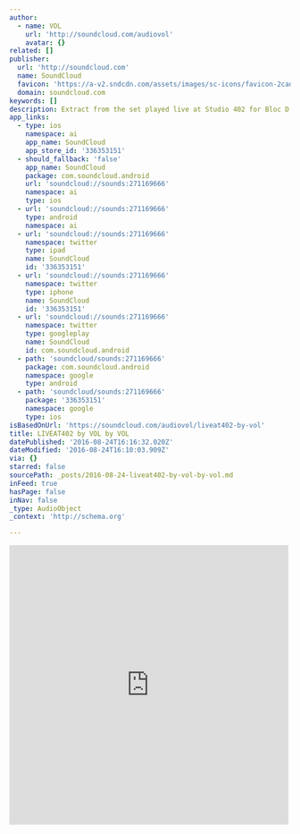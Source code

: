 ```yaml
---
author:
  - name: VOL
    url: 'http://soundcloud.com/audiovol'
    avatar: {}
related: []
publisher:
  url: 'http://soundcloud.com'
  name: SoundCloud
  favicon: 'https://a-v2.sndcdn.com/assets/images/sc-icons/favicon-2cadd14b.ico'
  domain: soundcloud.com
keywords: []
description: Extract from the set played live at Studio 402 for Bloc D's farewell party.
app_links:
  - type: ios
    namespace: ai
    app_name: SoundCloud
    app_store_id: '336353151'
  - should_fallback: 'false'
    app_name: SoundCloud
    package: com.soundcloud.android
    url: 'soundcloud://sounds:271169666'
    namespace: ai
    type: ios
  - url: 'soundcloud://sounds:271169666'
    type: android
    namespace: ai
  - url: 'soundcloud://sounds:271169666'
    namespace: twitter
    type: ipad
    name: SoundCloud
    id: '336353151'
  - url: 'soundcloud://sounds:271169666'
    namespace: twitter
    type: iphone
    name: SoundCloud
    id: '336353151'
  - url: 'soundcloud://sounds:271169666'
    namespace: twitter
    type: googleplay
    name: SoundCloud
    id: com.soundcloud.android
  - path: 'soundcloud/sounds:271169666'
    package: com.soundcloud.android
    namespace: google
    type: android
  - path: 'soundcloud/sounds:271169666'
    package: '336353151'
    namespace: google
    type: ios
isBasedOnUrl: 'https://soundcloud.com/audiovol/liveat402-by-vol'
title: LIVEAT402 by VOL by VOL
datePublished: '2016-08-24T16:16:32.020Z'
dateModified: '2016-08-24T16:10:03.909Z'
via: {}
starred: false
sourcePath: _posts/2016-08-24-liveat402-by-vol-by-vol.md
inFeed: true
hasPage: false
inNav: false
_type: AudioObject
_context: 'http://schema.org'

---
```

<iframe src="https://cdn.embedly.com/widgets/media.html?src=https%3A%2F%2Fw.soundcloud.com%2Fplayer%2F%3Fvisual%3Dtrue%26url%3Dhttp%253A%252F%252Fapi.soundcloud.com%252Ftracks%252F271169666%26show_artwork%3Dtrue&amp;url=https%3A%2F%2Fsoundcloud.com%2Faudiovol%2Fliveat402-by-vol&amp;image=http%3A%2F%2Fi1.sndcdn.com%2Fartworks-000169242843-lz5jzd-t500x500.jpg&amp;key=b7d04c9b404c499eba89ee7072e1c4f7&amp;type=text%2Fhtml&amp;schema=soundcloud" width="500" height="500" scrolling="no" frameborder="0" allowfullscreen="" style=""></iframe>
